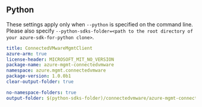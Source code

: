 ## Python

These settings apply only when `--python` is specified on the command line.
Please also specify `--python-sdks-folder=<path to the root directory of your azure-sdk-for-python clone>`.

```yaml $(python)
title: ConnectedVMwareMgmtClient
azure-arm: true
license-header: MICROSOFT_MIT_NO_VERSION
package-name: azure-mgmt-connectedvmware
namespace: azure.mgmt.connectedvmware
package-version: 1.0.0b1
clear-output-folder: true
```

``` yaml $(python)
no-namespace-folders: true
output-folder: $(python-sdks-folder)/connectedvmware/azure-mgmt-connectedvmware/azure/mgmt/connectedvmware
```
